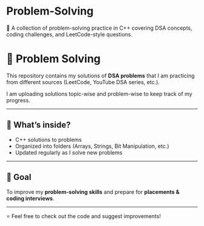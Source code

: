# Problem-Solving
🚀 A collection of problem-solving practice in C++ covering DSA concepts, coding challenges, and LeetCode-style questions.

# 📝 Problem Solving  

This repository contains my solutions of **DSA problems** that I am practicing from different sources (LeetCode, YouTube DSA series, etc.).  

I am uploading solutions topic-wise and problem-wise to keep track of my progress.  

---

## 📌 What’s inside?  
- C++ solutions to problems  
- Organized into folders (Arrays, Strings, Bit Manipulation, etc.)  
- Updated regularly as I solve new problems  

---

## 🎯 Goal  
To improve my **problem-solving skills** and prepare for **placements & coding interviews**.  

---

⭐ Feel free to check out the code and suggest improvements!  
